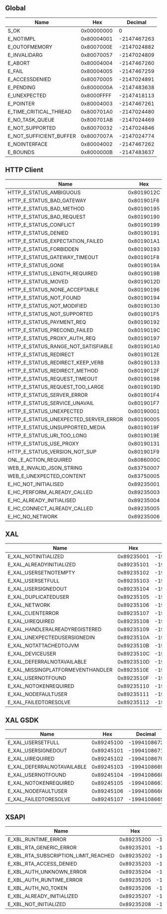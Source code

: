 <!-- TITLE: Xbox Live HRESULT Error Codes -->
<!-- SUBTITLE: A list of all the HRESULT error codes used by Xbox Live. -->

## Global
|Name |Hex |Decimal|
|-----------------------|----------------|----------------|
|S_OK | 0x00000000 | 0 |
|E_NOTIMPL | 0x80004001 | ‭-2147467263 |‬ 
|E_OUTOFMEMORY | 0x8007000E |‭-2147024882 |‬ 
|E_INVALIDARG | 0x80070057 | ‭‭-2147024809 |‬‬ 
|E_ABORT | 0x80004004 |‭-2147467260 |‬‬ 
|E_FAIL | 0x80004005 ‭| -2147467259 |‬‬ 
|E_ACCESSDENIED | 0x80070005 | ‭-2147024891 |‬‬ 
|E_PENDING | 0x8000000A | ‭‭-2147483638 |‬‬ 
|E_UNEXPECTED | 0x8000FFFF | ‭‭-2147418113 |‬‬ 
|E_POINTER | 0x80004003 | ‭‭-2147467261 |‬‬ 
|E_TIME_CRITICAL_THREAD | 0x800701A0 | ‭‭-2147024480 |‬ 
|E_NO_TASK_QUEUE | 0x800701AB | ‭‭-2147024469 |‬‬ 
|E_NOT_SUPPORTED | 0x80070032 | ‭‭-2147024846 |‬ 
|E_NOT_SUFFICIENT_BUFFER | 0x8007007A | -2147024774 |‬ 
|E_NOINTERFACE | 0x80004002 | ‭-2147467262 |‬‬ 
|E_BOUNDS | 0x8000000B |‭‭-2147483637 |‬ 

## HTTP Client
|Name |Hex |Decimal|
|-----------------------|----------------|----------------|
|HTTP_E_STATUS_AMBIGUOUS | 0x8019012C | ‭-2145844948 |‬ 
|HTTP_E_STATUS_BAD_GATEWAY | 0x801901F6 | ‭-2145844746 |‬ 
|HTTP_E_STATUS_BAD_METHOD | 0x80190195 | ‭-2145844843 |‬ 
|HTTP_E_STATUS_BAD_REQUEST | 0x80190190 | ‭-2145844848 |‬ 
|HTTP_E_STATUS_CONFLICT | 0x80190199 | ‭-2145844839 |‬ 
|HTTP_E_STATUS_DENIED | 0x80190191 | ‭-2145844847 |‬ 
|HTTP_E_STATUS_EXPECTATION_FAILED | 0x801901A1 | ‭-2145844831 |‬ 
|HTTP_E_STATUS_FORBIDDEN | 0x80190193 | ‭-2145844845 |‬ 
|HTTP_E_STATUS_GATEWAY_TIMEOUT | 0x801901F8 | ‭-2145844744 |‬ 
|HTTP_E_STATUS_GONE | 0x8019019A | ‭-2145844838 |‬ 
|HTTP_E_STATUS_LENGTH_REQUIRED | 0x8019019B | ‭-2145844837 |‬ 
|HTTP_E_STATUS_MOVED | 0x8019012D | ‭-2145844947 |‬ 
|HTTP_E_STATUS_NONE_ACCEPTABLE | 0x80190196 | ‭-2145844842 |‬ 
|HTTP_E_STATUS_NOT_FOUND | 0x80190194 | ‭-2145844844 |‬ 
|HTTP_E_STATUS_NOT_MODIFIED | 0x80190130 | ‭-2145844944 |‬ 
|HTTP_E_STATUS_NOT_SUPPORTED | 0x801901F5 | ‭-2145844747 |‬‬ 
|HTTP_E_STATUS_PAYMENT_REQ | 0x80190192 | ‭-2145844846 |‬ 
|HTTP_E_STATUS_PRECOND_FAILED | 0x8019019C | ‭-2145844836 |‬ 
|HTTP_E_STATUS_PROXY_AUTH_REQ | 0x80190197 | ‭-2145844841 |‬ 
|HTTP_E_STATUS_RANGE_NOT_SATISFIABLE | 0x801901A0 | ‭-2145844832 |‬ 
|HTTP_E_STATUS_REDIRECT | 0x8019012E | ‭-2145844946 |‬ 
|HTTP_E_STATUS_REDIRECT_KEEP_VERB | 0x80190133 | ‭-2145844941 |‬ 
|HTTP_E_STATUS_REDIRECT_METHOD | 0x8019012F | ‭-2145844945 |‬ 
|HTTP_E_STATUS_REQUEST_TIMEOUT | 0x80190198 | ‭-2145844840 |‬ 
|HTTP_E_STATUS_REQUEST_TOO_LARGE | 0x8019019D | ‭-2145844835 |‬ 
|HTTP_E_STATUS_SERVER_ERROR | 0x801901F4 | ‭-2145844748 |‬ 
|HTTP_E_STATUS_SERVICE_UNAVAIL | 0x801901F7 | ‭-2145844745 |‬ 
|HTTP_E_STATUS_UNEXPECTED | 0x80190001 | ‭-2145845247 |‬ 
|HTTP_E_STATUS_UNEXPECTED_SERVER_ERROR | 0x80190005 | ‭-2145845243 |‬ 
|HTTP_E_STATUS_UNSUPPORTED_MEDIA | 0x8019019F | ‭-2145844833 |‬ 
|HTTP_E_STATUS_URI_TOO_LONG | 0x8019019E | ‭-2145844834 |‬ 
|HTTP_E_STATUS_USE_PROXY | 0x80190131 | ‭-2145844943 |‬ 
|HTTP_E_STATUS_VERSION_NOT_SUP | 0x801901F9 | ‭-2145844743 |‬ 
|ONL_E_ACTION_REQUIRED | 0x8086000C | ‭-2138701812 |‬ 
|WEB_E_INVALID_JSON_STRING | 0x83750007 | ‭-2089484281 |‬ 
|WEB_E_UNEXPECTED_CONTENT | 0x83750005 | ‭-2089484283 |‬ 
|E_HC_NOT_INITIALISED | 0x89235001 | ‭-1994174463 |‬ 
|E_HC_PERFORM_ALREADY_CALLED | 0x89235003 | ‭-1994174461 |‬ 
|E_HC_ALREADY_INITIALISED | 0x89235004 | ‭-1994174460 |‬ 
|E_HC_CONNECT_ALREADY_CALLED | 0x89235005 | ‭-1994174459 |‬ 
|E_HC_NO_NETWORK | 0x89235006 | ‭-1994174458 |‬ 

## XAL
|Name |Hex |Decimal|
|-----------------------|----------------|----------------|
|E_XAL_NOTINITIALIZED | 0x89235001 | ‭-1994174463 |‬ 
|E_XAL_ALREADYINITIALIZED | 0x89235101 | ‭-1994174207 |‬ 
|E_XAL_USERSETNOTEMPTY | 0x89235102 | ‭-1994174206 |‬ 
|E_XAL_USERSETFULL | 0x89235103 | ‭-1994174205 |‬ 
|E_XAL_USERSIGNEDOUT  | 0x89235104 | ‭-1994174204 |‬ 
|E_XAL_DUPLICATEDUSER | 0x89235105 | ‭-1994174203 |‬ 
|E_XAL_NETWORK | 0x89235106 | ‭-1994174202 |‬ 
|E_XAL_CLIENTERROR | 0x89235107 | ‭-1994174201 |‬ 
|E_XAL_UIREQUIRED | 0x89235108 | ‭-1994174200 |‬ 
|E_XAL_HANDLERALREADYREGISTERED | 0x89235109 | ‭-1994174199 |‬ 
|E_XAL_UNEXPECTEDUSERSIGNEDIN | 0x8923510A | ‭-1994174198 |‬ 
|E_XAL_NOTATTACHEDTOJVM | 0x8923510B | ‭-1994174197 |‬ 
|E_XAL_DEVICEUSER | 0x8923510C | ‭-1994174196 |‬ 
|E_XAL_DEFERRALNOTAVAILABLE | 0x8923510D | ‭-1994174195 |‬ 
|E_XAL_MISSINGPLATFORMEVENTHANDLER | 0x8923510E | ‭-1994174194 |‬ 
|E_XAL_USERNOTFOUND | 0x8923510F | ‭-1994174193 |‬ 
|E_XAL_NOTOKENREQUIRED | 0x89235110 | ‭-1994174192 |‬ 
|E_XAL_NODEFAULTUSER | 0x89235111 | ‭-1994174191 |‬ 
|E_XAL_FAILEDTORESOLVE | 0x89235112 | ‭-1994174190 |‬ 

## XAL GSDK
|Name |Hex |Decimal|
|-----------------------|----------------|----------------|
|E_XAL_USERSETFULL | 0x89245100 | ‭-1994108672 |‬ 
|E_XAL_USERSIGNEDOUT | 0x89245101 | ‭-1994108671 |‬ 
|E_XAL_UIREQUIRED | 0x89245102 | ‭-1994108670 |‬ 
|E_XAL_DEFERRALNOTAVAILABLE | 0x89245103 | ‭-1994108669 |‬ 
|E_XAL_USERNOTFOUND | 0x89245104 | ‭-1994108668 |‬ 
|E_XAL_NOTOKENREQUIRED | 0x89245105 | ‭-1994108667 |‬ 
|E_XAL_NODEFAULTUSER | 0x89245106 | ‭-1994108666 |‬ 
|E_XAL_FAILEDTORESOLVE | 0x89245107 | ‭-1994108665 |‬ 

## XSAPI
|Name |Hex |Decimal|
|-----------------------|----------------|----------------|
|E_XBL_RUNTIME_ERROR | 0x89235200 | ‭-1994173952 |‬ 
|E_XBL_RTA_GENERIC_ERROR | 0x89235201 | ‭-1994173951 |‬ 
|E_XBL_RTA_SUBSCRIPTION_LIMIT_REACHED | 0x89235202 | ‭-1994173950 |‬ 
|E_XBL_RTA_ACCESS_DENIED | 0x89235203 | ‭-1994173949 |‬ 
|E_XBL_AUTH_UNKNOWN_ERROR | 0x89235204 | ‭-1994173948 |‬ 
|E_XBL_AUTH_RUNTIME_ERROR | 0x89235205 | ‭-1994173947 |‬ 
|E_XBL_AUTH_NO_TOKEN | 0x89235206 | ‭-1994173946 |‬ 
|E_XBL_ALREADY_INITIALIZED | 0x89235207 | ‭-1994173945 |‬ 
|E_XBL_NOT_INITIALIZED | 0x89235208 | ‭-1994173944 |‬ 